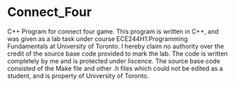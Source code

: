 # Connect_Four
C++ Program for connect four game.
This program is written in C++, and was given as a lab task under course ECE244H1:Programming Fundamentals at University of Toronto. I hereby claim no authority over the credit of the source base code provided to mark the lab. The code is written completely by me and is protected under liscence.
The source base code consisted of the Make file and other .h files which could not be edited as a student, and is property of University of Toronto.
